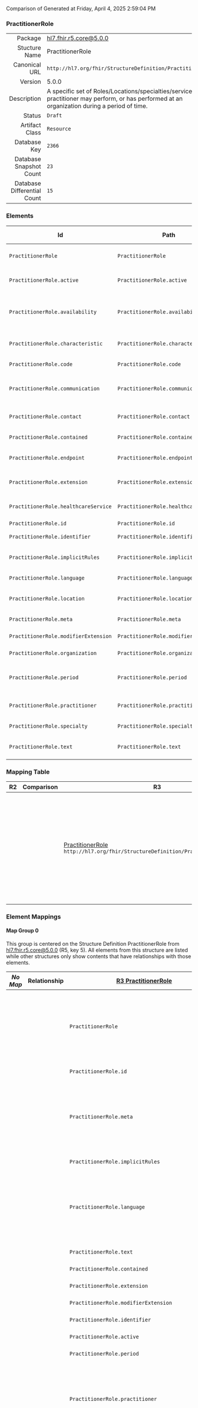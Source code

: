 Comparison of 
Generated at Friday, April 4, 2025 2:59:04 PM

### PractitionerRole

|      |     |
| ---: | --- |
| Package | hl7.fhir.r5.core@5.0.0 |
| Stucture Name | PractitionerRole |
| Canonical URL | `http://hl7.org/fhir/StructureDefinition/PractitionerRole` |
| Version | 5.0.0 |
| Description | A specific set of Roles/Locations/specialties/services that a practitioner may perform, or has performed at an organization during a period of time. |
| Status | `Draft` |
| Artifact Class | `Resource` |
| Database Key | `2366` |
| Database Snapshot Count | `23` |
| Database Differential Count | `15` |

### Elements

| Id | Path | Name | Base Path | Short | Cardinality | Collated Type | Binding Strength | Binding Value Set |
| -- | ---- | ---- | --------- | ----- | ----------- | ------------- | ---------------- | ----------------- |
| `PractitionerRole` | `PractitionerRole` | `PractitionerRole` | PractitionerRole | Roles/organizations the practitioner is associated with | 0..* | PractitionerRole |  |  |
| `PractitionerRole.active` | `PractitionerRole.active` | `active` | PractitionerRole.active | Whether this practitioner role record is in active use | 0..1 | boolean |  |  |
| `PractitionerRole.availability` | `PractitionerRole.availability` | `availability` | PractitionerRole.availability | Times the Practitioner is available at this location and/or healthcare service (including exceptions) | 0..* | Availability |  |  |
| `PractitionerRole.characteristic` | `PractitionerRole.characteristic` | `characteristic` | PractitionerRole.characteristic | Collection of characteristics (attributes) | 0..* | CodeableConcept | `Example` | `http://hl7.org/fhir/ValueSet/service-mode` |
| `PractitionerRole.code` | `PractitionerRole.code` | `code` | PractitionerRole.code | Roles which this practitioner may perform | 0..* | CodeableConcept | `Example` | `http://hl7.org/fhir/ValueSet/practitioner-role` |
| `PractitionerRole.communication` | `PractitionerRole.communication` | `communication` | PractitionerRole.communication | A language the practitioner (in this role) can use in patient communication | 0..* | CodeableConcept | `Required` | `http://hl7.org/fhir/ValueSet/all-languages|5.0.0` |
| `PractitionerRole.contact` | `PractitionerRole.contact` | `contact` | PractitionerRole.contact | Official contact details relating to this PractitionerRole | 0..* | ExtendedContactDetail |  |  |
| `PractitionerRole.contained` | `PractitionerRole.contained` | `contained` | DomainResource.contained | Contained, inline Resources | 0..* | Resource |  |  |
| `PractitionerRole.endpoint` | `PractitionerRole.endpoint` | `endpoint` | PractitionerRole.endpoint | Endpoints for interacting with the practitioner in this role | 0..* | Reference(http://hl7.org/fhir/StructureDefinition/Endpoint) |  |  |
| `PractitionerRole.extension` | `PractitionerRole.extension` | `extension` | DomainResource.extension | Additional content defined by implementations | 0..* | Extension |  |  |
| `PractitionerRole.healthcareService` | `PractitionerRole.healthcareService` | `healthcareService` | PractitionerRole.healthcareService | Healthcare services provided for this role's Organization/Location(s) | 0..* | Reference(http://hl7.org/fhir/StructureDefinition/HealthcareService) |  |  |
| `PractitionerRole.id` | `PractitionerRole.id` | `id` | Resource.id | Logical id of this artifact | 0..1 | id |  |  |
| `PractitionerRole.identifier` | `PractitionerRole.identifier` | `identifier` | PractitionerRole.identifier | Identifiers for a role/location | 0..* | Identifier |  |  |
| `PractitionerRole.implicitRules` | `PractitionerRole.implicitRules` | `implicitRules` | Resource.implicitRules | A set of rules under which this content was created | 0..1 | uri |  |  |
| `PractitionerRole.language` | `PractitionerRole.language` | `language` | Resource.language | Language of the resource content | 0..1 | code | `Required` | `http://hl7.org/fhir/ValueSet/all-languages|5.0.0` |
| `PractitionerRole.location` | `PractitionerRole.location` | `location` | PractitionerRole.location | Location(s) where the practitioner provides care | 0..* | Reference(http://hl7.org/fhir/StructureDefinition/Location) |  |  |
| `PractitionerRole.meta` | `PractitionerRole.meta` | `meta` | Resource.meta | Metadata about the resource | 0..1 | Meta |  |  |
| `PractitionerRole.modifierExtension` | `PractitionerRole.modifierExtension` | `modifierExtension` | DomainResource.modifierExtension | Extensions that cannot be ignored | 0..* | Extension |  |  |
| `PractitionerRole.organization` | `PractitionerRole.organization` | `organization` | PractitionerRole.organization | Organization where the roles are available | 0..1 | Reference(http://hl7.org/fhir/StructureDefinition/Organization) |  |  |
| `PractitionerRole.period` | `PractitionerRole.period` | `period` | PractitionerRole.period | The period during which the practitioner is authorized to perform in these role(s) | 0..1 | Period |  |  |
| `PractitionerRole.practitioner` | `PractitionerRole.practitioner` | `practitioner` | PractitionerRole.practitioner | Practitioner that provides services for the organization | 0..1 | Reference(http://hl7.org/fhir/StructureDefinition/Practitioner) |  |  |
| `PractitionerRole.specialty` | `PractitionerRole.specialty` | `specialty` | PractitionerRole.specialty | Specific specialty of the practitioner | 0..* | CodeableConcept | `Preferred` | `http://hl7.org/fhir/ValueSet/c80-practice-codes` |
| `PractitionerRole.text` | `PractitionerRole.text` | `text` | DomainResource.text | Text summary of the resource, for human interpretation | 0..1 | Narrative |  |  |
### Mapping Table

| R2 | Comparison | R3 | Comparison | R4 | Comparison | R4B | Comparison | R5
| --- | --- | --- | --- | --- | --- | --- | --- | ---
| | | [PractitionerRole](/docs/R3/Resources/PractitionerRole.md)<br/> `http://hl7.org/fhir/StructureDefinition/PractitionerRole\|3.0.2` | →→→→→→→<br/>`SourceIsNarrowerThanTarget`<br/>- DBKey: `500`<br/>- Reviewed: `n/a`<br/>- By: `n/a`<br/>→→→→→→→<hr/>←←←←←←←<br/>`Equivalent`<br/>- DBKey: `695`<br/>- Reviewed: `n/a`<br/>- By: `n/a`<br/>←←←←←←←| [PractitionerRole](/docs/R4/Resources/PractitionerRole.md)<br/> `http://hl7.org/fhir/StructureDefinition/PractitionerRole\|4.0.1` | →→→→→→→<br/>`Equivalent`<br/>- DBKey: `1583`<br/>- Reviewed: `n/a`<br/>- By: `n/a`<br/>→→→→→→→<hr/>←←←←←←←<br/>`Equivalent`<br/>- DBKey: `1584`<br/>- Reviewed: `n/a`<br/>- By: `n/a`<br/>←←←←←←←| [PractitionerRole](/docs/R4B/Resources/PractitionerRole.md)<br/> `http://hl7.org/fhir/StructureDefinition/PractitionerRole\|4.3.0` | →→→→→→→<br/>`SourceIsBroaderThanTarget`<br/>- DBKey: `1027`<br/>- Reviewed: `n/a`<br/>- By: `n/a`<br/>→→→→→→→<hr/>←←←←←←←<br/>`SourceIsNarrowerThanTarget`<br/>- DBKey: `1256`<br/>- Reviewed: `n/a`<br/>- By: `n/a`<br/>←←←←←←←| [PractitionerRole](/docs/R5/Resources/PractitionerRole.md)<br/> `http://hl7.org/fhir/StructureDefinition/PractitionerRole\|5.0.0` 

### Element Mappings


#### Map Group 0

This group is centered on the Structure Definition PractitionerRole from hl7.fhir.r5.core@5.0.0 (R5, key 5).
All elements from this structure are listed while other structures only show contents that have relationships with those elements.

| *No Map* | Relationship | [R3 PractitionerRole](/docs/R3/Resources/PractitionerRole.md)| Relationship | [R4 PractitionerRole](/docs/R4/Resources/PractitionerRole.md)| Relationship | [R4B PractitionerRole](/docs/R4B/Resources/PractitionerRole.md)| Relationship | R5 PractitionerRole
| --- | --- | --- | --- | --- | --- | --- | --- | ---
| | | `PractitionerRole`| _Equivalent_<br/>(17285/17286)| `PractitionerRole`| _Equivalent_<br/>(31825/31826)| `PractitionerRole`| →→→→ _SourceIsBroaderThanTarget_ →→→→ <br/>(46441)<hr/>←←←← _SourceIsNarrowerThanTarget_ ←←←← <br/>(46442)| **`PractitionerRole`**
| | | `PractitionerRole.id`| _Equivalent_<br/>(17287/17288)| `PractitionerRole.id`| _Equivalent_<br/>(31827/31828)| `PractitionerRole.id`| _Equivalent_<br/>(46443/46444)| **`PractitionerRole.id`**
| | | `PractitionerRole.meta`| →→→→ _SourceIsNarrowerThanTarget_ →→→→ <br/>(17289)<hr/>←←←← _SourceIsBroaderThanTarget_ ←←←← <br/>(17290)| `PractitionerRole.meta`| _Equivalent_<br/>(31829/31830)| `PractitionerRole.meta`| _Equivalent_<br/>(46445/46446)| **`PractitionerRole.meta`**
| | | `PractitionerRole.implicitRules`| _Equivalent_<br/>(17291/17292)| `PractitionerRole.implicitRules`| _Equivalent_<br/>(31831/31832)| `PractitionerRole.implicitRules`| _Equivalent_<br/>(46447/46448)| **`PractitionerRole.implicitRules`**
| | | `PractitionerRole.language`| →→→→ _SourceIsNarrowerThanTarget_ →→→→ <br/>(17293)<hr/>←←←← _SourceIsNarrowerThanTarget_ ←←←← <br/>(17294)| `PractitionerRole.language`| _Equivalent_<br/>(31833/31834)| `PractitionerRole.language`| _Equivalent_<br/>(46449/46450)| **`PractitionerRole.language`**
| | | `PractitionerRole.text`| _Equivalent_<br/>(17295/17296)| `PractitionerRole.text`| _Equivalent_<br/>(31835/31836)| `PractitionerRole.text`| _Equivalent_<br/>(46451/46452)| **`PractitionerRole.text`**
| | | `PractitionerRole.contained`| _Equivalent_<br/>(17297/17298)| `PractitionerRole.contained`| _Equivalent_<br/>(31837/31838)| `PractitionerRole.contained`| _Equivalent_<br/>(46453/46454)| **`PractitionerRole.contained`**
| | | `PractitionerRole.extension`| _Equivalent_<br/>(17299/17300)| `PractitionerRole.extension`| _Equivalent_<br/>(31839/31840)| `PractitionerRole.extension`| _Equivalent_<br/>(46455/46456)| **`PractitionerRole.extension`**
| | | `PractitionerRole.modifierExtension`| _Equivalent_<br/>(17301/17302)| `PractitionerRole.modifierExtension`| _Equivalent_<br/>(31841/31842)| `PractitionerRole.modifierExtension`| _Equivalent_<br/>(46457/46458)| **`PractitionerRole.modifierExtension`**
| | | `PractitionerRole.identifier`| _Equivalent_<br/>(17303/17304)| `PractitionerRole.identifier`| _Equivalent_<br/>(31843/31844)| `PractitionerRole.identifier`| _Equivalent_<br/>(46459/46460)| **`PractitionerRole.identifier`**
| | | `PractitionerRole.active`| _Equivalent_<br/>(17305/17306)| `PractitionerRole.active`| _Equivalent_<br/>(31845/31846)| `PractitionerRole.active`| _Equivalent_<br/>(46461/46462)| **`PractitionerRole.active`**
| | | `PractitionerRole.period`| _Equivalent_<br/>(17307/17308)| `PractitionerRole.period`| _Equivalent_<br/>(31847/31848)| `PractitionerRole.period`| _Equivalent_<br/>(46463/46464)| **`PractitionerRole.period`**
| | | `PractitionerRole.practitioner`| →→→→ _SourceIsNarrowerThanTarget_ →→→→ <br/>(17309)<hr/>←←←← _SourceIsBroaderThanTarget_ ←←←← <br/>(17310)| `PractitionerRole.practitioner`| _Equivalent_<br/>(31849/31850)| `PractitionerRole.practitioner`| _Equivalent_<br/>(46465/46466)| **`PractitionerRole.practitioner`**
| | | `PractitionerRole.organization`| →→→→ _SourceIsNarrowerThanTarget_ →→→→ <br/>(17311)<hr/>←←←← _SourceIsBroaderThanTarget_ ←←←← <br/>(17312)| `PractitionerRole.organization`| _Equivalent_<br/>(31851/31852)| `PractitionerRole.organization`| _Equivalent_<br/>(46467/46468)| **`PractitionerRole.organization`**
| | | `PractitionerRole.code`| _Equivalent_<br/>(17313/17314)| `PractitionerRole.code`| _Equivalent_<br/>(31853/31854)| `PractitionerRole.code`| _Equivalent_<br/>(46469/46470)| **`PractitionerRole.code`**
| | | `PractitionerRole.specialty`| _Equivalent_<br/>(17315/17316)| `PractitionerRole.specialty`| _Equivalent_<br/>(31855/31856)| `PractitionerRole.specialty`| _Equivalent_<br/>(46471/46472)| **`PractitionerRole.specialty`**
| | | `PractitionerRole.location`| →→→→ _SourceIsNarrowerThanTarget_ →→→→ <br/>(17317)<hr/>←←←← _SourceIsBroaderThanTarget_ ←←←← <br/>(17318)| `PractitionerRole.location`| _Equivalent_<br/>(31857/31858)| `PractitionerRole.location`| _Equivalent_<br/>(46473/46474)| **`PractitionerRole.location`**
| | | `PractitionerRole.healthcareService`| →→→→ _SourceIsNarrowerThanTarget_ →→→→ <br/>(17319)<hr/>←←←← _SourceIsBroaderThanTarget_ ←←←← <br/>(17320)| `PractitionerRole.healthcareService`| _Equivalent_<br/>(31859/31860)| `PractitionerRole.healthcareService`| _Equivalent_<br/>(46475/46476)| **`PractitionerRole.healthcareService`**
| | | `PractitionerRole.telecom`| _Equivalent_<br/>(17321/17322)| `PractitionerRole.telecom`| _Equivalent_<br/>(31861/31862)| `PractitionerRole.telecom`| →→→→ _SourceIsBroaderThanTarget_ →→→→ <br/>(1932)<hr/>←←←← _SourceIsBroaderThanTarget_ ←←←← <br/>(46477)| **`PractitionerRole.contact`**
| | | | | | | | | **`PractitionerRole.characteristic`**
| | | | | | | | | **`PractitionerRole.communication`**
| | | | | | | | | **`PractitionerRole.availability`**
| | | `PractitionerRole.endpoint`| →→→→ _SourceIsNarrowerThanTarget_ →→→→ <br/>(17353)<hr/>←←←← _SourceIsBroaderThanTarget_ ←←←← <br/>(17354)| `PractitionerRole.endpoint`| _Equivalent_<br/>(31893/31894)| `PractitionerRole.endpoint`| _Equivalent_<br/>(46493/46494)| **`PractitionerRole.endpoint`**
| | | *20 of 35 elements used* <br/>remaining elements:<br/>`PractitionerRole.availabilityExceptions`, `PractitionerRole.availableTime`, `PractitionerRole.availableTime.allDay`, `PractitionerRole.availableTime.availableEndTime`, `PractitionerRole.availableTime.availableStartTime`, `PractitionerRole.availableTime.daysOfWeek`, `PractitionerRole.availableTime.extension`, `PractitionerRole.availableTime.id`, `PractitionerRole.availableTime.modifierExtension`, `PractitionerRole.notAvailable`, `PractitionerRole.notAvailable.description`, `PractitionerRole.notAvailable.during`, `PractitionerRole.notAvailable.extension`, `PractitionerRole.notAvailable.id`, `PractitionerRole.notAvailable.modifierExtension`| | *20 of 35 elements used* <br/>remaining elements:<br/>`PractitionerRole.availabilityExceptions`, `PractitionerRole.availableTime`, `PractitionerRole.availableTime.allDay`, `PractitionerRole.availableTime.availableEndTime`, `PractitionerRole.availableTime.availableStartTime`, `PractitionerRole.availableTime.daysOfWeek`, `PractitionerRole.availableTime.extension`, `PractitionerRole.availableTime.id`, `PractitionerRole.availableTime.modifierExtension`, `PractitionerRole.notAvailable`, `PractitionerRole.notAvailable.description`, `PractitionerRole.notAvailable.during`, `PractitionerRole.notAvailable.extension`, `PractitionerRole.notAvailable.id`, `PractitionerRole.notAvailable.modifierExtension`| | *20 of 35 elements used* <br/>remaining elements:<br/>`PractitionerRole.availabilityExceptions`, `PractitionerRole.availableTime`, `PractitionerRole.availableTime.allDay`, `PractitionerRole.availableTime.availableEndTime`, `PractitionerRole.availableTime.availableStartTime`, `PractitionerRole.availableTime.daysOfWeek`, `PractitionerRole.availableTime.extension`, `PractitionerRole.availableTime.id`, `PractitionerRole.availableTime.modifierExtension`, `PractitionerRole.notAvailable`, `PractitionerRole.notAvailable.description`, `PractitionerRole.notAvailable.during`, `PractitionerRole.notAvailable.extension`, `PractitionerRole.notAvailable.id`, `PractitionerRole.notAvailable.modifierExtension`| | *23 of 23 elements used* 

